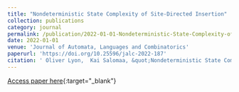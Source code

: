 ```yaml
---
title: "Nondeterministic State Complexity of Site-Directed Insertion"
collection: publications
category: journal
permalink: /publication/2022-01-01-Nondeterministic-State-Complexity-of-Site-Directed-Insertion
date: 2022-01-01
venue: 'Journal of Automata, Languages and Combinatorics'
paperurl: 'https://doi.org/10.25596/jalc-2022-187'
citation: ' Oliver Lyon,  Kai Salomaa, &quot;Nondeterministic State Complexity of Site-Directed Insertion.&quot; Journal of Automata, Languages and Combinatorics, 2022.'
---
```

[Access paper here](https://doi.org/10.25596/jalc-2022-187){:target="_blank"}
